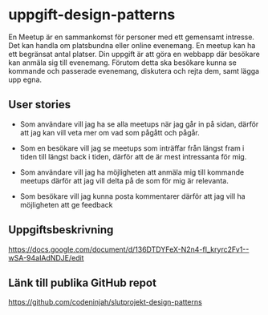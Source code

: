 # uppgift-design-patterns

En Meetup är en sammankomst för personer med ett gemensamt intresse. Det kan handla om platsbundna eller online evenemang. En meetup kan ha ett begränsat antal platser. Din uppgift är att göra en webbapp där besökare kan anmäla sig till evenemang. Förutom detta ska besökare kunna se kommande och passerade evenemang, diskutera och rejta dem, samt lägga upp egna.

## User stories
- Som användare vill jag ha se alla meetups när jag går in på sidan, därför att jag kan vill veta mer om vad som pågått och pågår.<br/>
  
- Som en besökare vill jag se meetups som inträffar från längst fram i tiden till längst back i tiden, därför att de är mest intressanta för mig.<br/>
  
- Som användare vill jag ha möjligheten att anmäla mig till kommande meetups därför att jag vill delta på de som för mig är relevanta.<br/>

- Som besökare vill jag kunna posta kommentarer därför att jag vill ha möjligheten att ge feedback<br/>


## Uppgiftsbeskrivning

https://docs.google.com/document/d/136DTDYFeX-N2n4-fI_kryrc2Fv1--wSA-94aIAdNDJE/edit 


## Länk till publika GitHub repot
https://github.com/codeninjah/slutprojekt-design-patterns 
